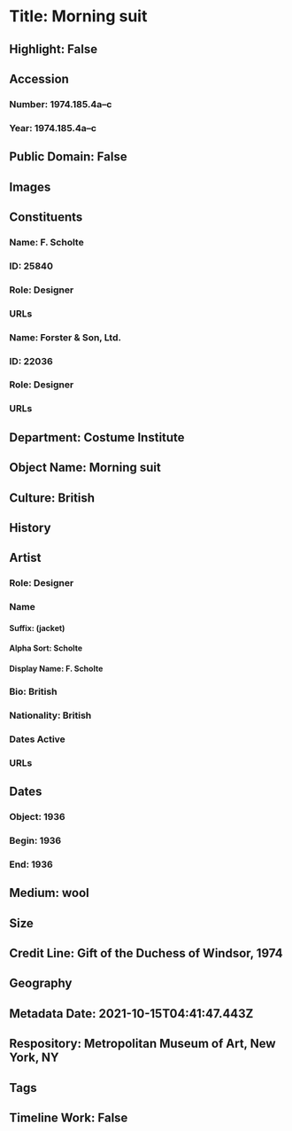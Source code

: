 # Title: Morning suit
## Highlight: False
## Accession
### Number: 1974.185.4a–c
### Year: 1974.185.4a–c
## Public Domain: False
## Images
## Constituents
### Name: F. Scholte
### ID: 25840
### Role: Designer
### URLs
### Name: Forster &amp; Son, Ltd.
### ID: 22036
### Role: Designer
### URLs
## Department: Costume Institute
## Object Name: Morning suit
## Culture: British
## History
## Artist
### Role: Designer
### Name
#### Suffix: (jacket)
#### Alpha Sort: Scholte
#### Display Name: F. Scholte
### Bio: British
### Nationality: British
### Dates Active
### URLs
## Dates
### Object: 1936
### Begin: 1936
### End: 1936
## Medium: wool
## Size
## Credit Line: Gift of the Duchess of Windsor, 1974
## Geography
## Metadata Date: 2021-10-15T04:41:47.443Z
## Respository: Metropolitan Museum of Art, New York, NY
## Tags
## Timeline Work: False